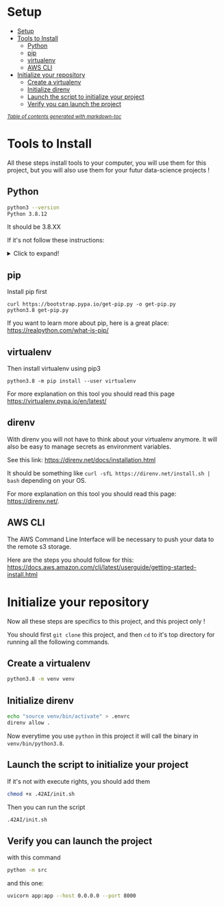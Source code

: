 # Setup

- [Setup](#setup)
- [Tools to Install](#tools-to-install)
  - [Python](#python)
  - [pip](#pip)
  - [virtualenv](#virtualenv)
  - [AWS CLI](#aws-cli)
- [Initialize your repository](#initialize-your-repository)
  - [Create a virtualenv](#create-a-virtualenv)
  - [Initialize direnv](#initialize-direnv)
  - [Launch the script to initialize your project](#launch-the-script-to-initialize-your-project)
  - [Verify you can launch the project](#verify-you-can-launch-the-project)

<small><i><a href='http://ecotrust-canada.github.io/markdown-toc/'>Table of contents generated with markdown-toc</a></i></small>

# Tools to Install

All these steps install tools to your computer, you will use them for this project, but you will also use them for your futur data-science projects !

## Python

```sh
python3 --version
Python 3.8.12
```

It should be 3.8.XX

If it's not follow these instructions:

<details>
  <summary>Click to expand!</summary>
  
	1. Run the following commands as root or user with sudo access to update the packages list and install the prerequisites:
	```sh
	sudo apt update
	sudo apt install software-properties-common
	```

	2. Add the deadsnakes PPA to your system’s sources list:
	```sh
	sudo add-apt-repository ppa:deadsnakes/ppa
	```

		When prompted press `Enter` to continue:
	```sh
	Output
	Press [ENTER] to continue or Ctrl-c to cancel adding it.
	```

	3. Once the repository is enabled, install Python 3.8 with:
	```sh
	sudo apt install python3.8
	```

	4. Verify that the installation was successful by typing:
	```sh
	python3.8 --version
	```

	```sh
	Output
	Python 3.8.X
	```
</details>

## pip

Install pip first

```
curl https://bootstrap.pypa.io/get-pip.py -o get-pip.py
python3.8 get-pip.py
```

If you want to learn more about pip, here is a great place: <https://realpython.com/what-is-pip/>

## virtualenv

Then install virtualenv using pip3

```
python3.8 -m pip install --user virtualenv
```

For more explanation on this tool you should read this page <https://virtualenv.pypa.io/en/latest/>

## direnv

With direnv you will not have to think about your virtualenv anymore. It will also be easy to manage secrets as environment variables.

See this link: <https://direnv.net/docs/installation.html>

It should be something like `curl -sfL https://direnv.net/install.sh | bash` depending on your OS.

For more explanation on this tool you should read this page: <https://direnv.net/>.

## AWS CLI

The AWS Command Line Interface will be necessary to push your data to the remote s3 storage.

Here are the steps you should follow for this: <https://docs.aws.amazon.com/cli/latest/userguide/getting-started-install.html>

# Initialize your repository

Now all these steps are specifics to this project, and this project only !

You should first `git clone` this project, and then `cd` to it's top directory for running all the following commands.

## Create a virtualenv

```sh
python3.8 -m venv venv
```

## Initialize direnv

```sh
echo "source venv/bin/activate" > .envrc
direnv allow .
```

Now everytime you use `python` in this project it will call the binary in `venv/bin/python3.8`.

## Launch the script to initialize your project

If it's not with execute rights, you should add them

```sh
chmod +x .42AI/init.sh
```

Then you can run the script

```sh
.42AI/init.sh
```

## Verify you can launch the project

with this command

```sh
python -m src
```

and this one:

```sh
uvicorn app:app --host 0.0.0.0 --port 8000
```
